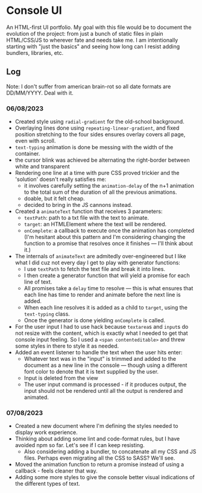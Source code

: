 # Console UI

An HTML-first UI portfolio.
My goal with this file would be to document the evolution of the project: from just a bunch of static files in plain HTML/CSS/JS to wherever fate and needs take me. 
I am intentionally starting with "just the basics" and seeing how long can I resist adding bundlers, libraries, etc.

## Log

Note: I don't suffer from american brain-rot so all date formats are DD/MM/YYYY. Deal with it.

### 06/08/2023

* Created style using `radial-gradient` for the old-school background.
* Overlaying lines done using `repeating-linear-gradient`, and fixed position stretching to the four sides ensures overlay covers all page, even with scroll.
* `text-typing` animation is done be messing with the width of the container.
* the cursor blink was achieved be alternating the right-border between white and transparent
* Rendering one line at a time with pure CSS proved trickier and the 'solution' doesn't really satisfies me:
  - it involves carefully setting the `animation-delay` of the n+1 animation to the total sum of the duration of all the previous animations.
  - doable, but it felt cheap.
  - decided to bring in the JS cannons instead.
* Created a `animateText` function that receives 3 parameters:
  - `textPath`: path to a txt file with the text to animate.
  - `target`: an HTMLElement where the text will be rendered.
  - `onComplete`: a callback to execute once the animation has completed (I'm hesitant about this pattern and I'm considering changing the function to a promise that resolves once it finishes — I'll think about it.)
* The internals of `animateText` are admitedly over-engineered but I like what I did cuz not every day I get to play with generator functions:
  - I use `textPath` to fetch the text file and break it into lines.
  - I then create a generator function that will yield a promise for each line of text. 
  - All promises take a `delay` time to resolve — this is what ensures that each line has time to render and animate before the next line is added.
  - When each line resolves it is added as a child to `target`, using the `text-typing` class.
  - Once the generator is done yielding `onComplete` is called.
* For the user input I had to use hack because `textarea`s and `input`s do not resize with the content, which is exactly what I needed to get that console input feeling. So I used a `<span contenteditable>` and threw some styles in there to style it as needed.
* Added an event listener to handle the text when the user hits enter:
  - Whatever text was in the "input" is trimmed and added to the document as a new line in the console — though using a different font color to denote that it is text supplied by the user.
  - Input is deleted from the view
  - The user input command is processed - if it produces output, the input should not be rendered until all the output is rendered and animated.


### 07/08/2023

* Created a new document where I'm defining the styles needed to display work experience.
* Thinking about adding some lint and code-format rules, but I have avoided npm so far. Let's see if I can keep resisting.
  - Also considering adding a bundler, to concatenate all my CSS and JS files. Perhaps even migrating all the CSS to SASS? We'll see.
* Moved the animation function to return a promise instead of using a callback - feels cleaner that way.
* Adding some more styles to give the console better visual indications of the different types of text.